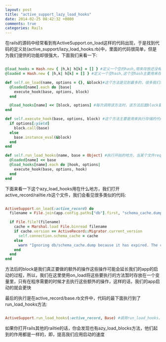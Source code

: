 ```yaml
---
layout: post
title: "active_support_lazy_load_hooks"
date: 2014-02-25 08:42:32 +0000
comments: true
categories: Rails
---
```


在rails的源码中经常看到有ActiveSupport.on_load这样的代码出现，于是找到代码的定义处(active_support/lazy_load_hooks.rb)中，里面的代码很简单，但是为我们提供的功能却很强大，下面我们来看一下:

``` ruby

@load_hooks = Hash.new { |h,k| h[k] = [] } #定义一个空的hash,用来存放还没有被执行的blocks
@loaded = Hash.new { |h,k| h[k] = [] } #定义一个空hash,这个空hash主要用来存放已经被加载的载体类。

def self.on_load(name, options = {}, &block)#这个方法是见到最多的，很多我们需要将来执行的代码块儿都是通过这个方法存储的
  @loaded[name].each do |base|
    execute_hook(base, options, block)
  end

  @load_hooks[name] << [block, options] #每次调用该方法时，该方法后面block要执行的动作都被暂时保存在这个变量中
end

def self.execute_hook(base, options, block) #这个方法主要是用来执行存储的代码用
  if options[:yield]
    block.call(base)
  else
    base.instance_eval(&block)
  end
end

def self.run_load_hooks(name, base = Object) #执行开始的地方，当某个文件require了这个module之后，并切调用了这个方法之后，执行开始
  @loaded[name] << base
  @load_hooks[name].each do |hook, options|
    execute_hook(base, options, hook)
  end
end

```

下面来看一下这个azy_load_hooks用在什么地方，我们打开active_record/railtie.rb这个文件，我们会看见很多类似的代码:
<!-- more -->

``` ruby

ActiveSupport.on_load(:active_record) do
  filename = File.join(app.config.paths["db"].first, "schema_cache.dump")

  if File.file?(filename)
    cache = Marshal.load File.binread filename
    if cache.version == ActiveRecord::Migrator.current_version
      self.connection.schema_cache = cache
    else
      warn "Ignoring db/schema_cache.dump because it has expired. The current schema version is #{ActiveRecord::Migrator.current_version}, but the one in the cache is #{cache.version}."
    end
  end
end

```

方法后的block是我们真正要做的额外的操作这些操作可能会延长我们的app的启动的过程，所以，我们在这里使用on_load将这些要执行的方法暂时存放在一个变量里，只有在程序需要的时候才去执行这些额外的操作，这样的话，我们的app启动的就会更快

最后的执行是在active_record/base.rb文件中，代码的最下面执行到了run_load_hooks方法:

``` ruby 

ActiveSupport.run_load_hooks(:active_record, Base) #调用run_load_hooks，额外的操作开始执行。

```

如果你打开rails其他的railtie的话，你会发现也有azy_load_blocks方法，他们起到的作用都是一样的，即，提高我们应用启动的速度
